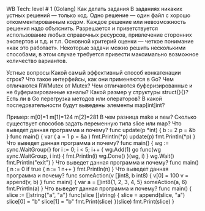 WB Tech: level # 1 (Golang)
Как делать задания
В заданиях никаких устных решений — только код. Одно решение — один файл с хорошо откомментированным кодом. Каждое решение или невозможность решения надо объяснить.
Разрешается и приветствуется использование любых справочных ресурсов, привлечение сторонних экспертов и т.д. и т.п. 
Основной критерий оценки — четкое понимание «как это работает». Некоторые задачи можно решить несколькими способами, в этом случае требуется привести максимально возможное количество вариантов.


Устные вопросы
Какой самый эффективный способ конкатенации строк?
Что такое интерфейсы, как они применяются в Go?
Чем отличаются RWMutex от Mutex?
Чем отличаются буферизированные и не буферизированные каналы?
Какой размер у структуры struct{}{}?
Есть ли в Go перегрузка методов или операторов?
В какой последовательности будут выведены элементы map[int]int?

Пример:
m[0]=1
m[1]=124
m[2]=281
В чем разница make и new?
Сколько существует способов задать переменную типа slice или map?
Что выведет данная программа и почему?
func update(p *int) {
  b := 2
  p = &b
}
func main() {
  var (
     a = 1
     p = &a
  )
  fmt.Println(*p)
  update(p)
  fmt.Println(*p)
}
Что выведет данная программа и почему?
func main() {
  wg := sync.WaitGroup{}
  for i := 0; i < 5; i++ {
     wg.Add(1)
     go func(wg sync.WaitGroup, i int) {
        fmt.Println(i)
        wg.Done()
     }(wg, i)
  }
  wg.Wait()
  fmt.Println("exit")
}
Что выведет данная программа и почему?
func main() {
  n := 0
  if true {
     n := 1
     n++
  }
  fmt.Println(n)
}
Что выведет данная программа и почему?
func someAction(v []int8, b int8) {
  v[0] = 100
  v = append(v, b)
}
func main() {
  var a = []int8{1, 2, 3, 4, 5}
  someAction(a, 6)
  fmt.Println(a)
}
Что выведет данная программа и почему?
func main() {
  slice := []string{"a", "a"}
  func(slice []string) {
     slice = append(slice, "a")
     slice[0] = "b"
     slice[1] = "b"
     fmt.Print(slice)
  }(slice)
  fmt.Print(slice)
}